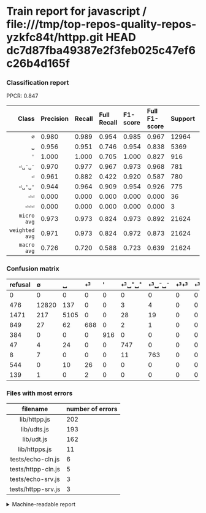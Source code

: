 # Train report for javascript / file:///tmp/top-repos-quality-repos-yzkfc84t/httpp.git HEAD dc7d87fba49387e2f3feb025c47ef6c26b4d165f

### Classification report

PPCR: 0.847

| Class | Precision | Recall | Full Recall | F1-score | Full F1-score | Support | Full Support | PPCR |
|------:|:----------|:-------|:------------|:---------|:---------|:--------|:-------------|:-----|
| `∅` | 0.980| 0.989| 0.954| 0.985| 0.967| 12964| 13440| 0.965 |
| `␣` | 0.956| 0.951| 0.746| 0.954| 0.838| 5369| 6840| 0.785 |
| `'` | 1.000| 1.000| 0.705| 1.000| 0.827| 916| 1300| 0.705 |
| `⏎␣⁻␣⁻` | 0.970| 0.977| 0.967| 0.973| 0.968| 781| 789| 0.990 |
| `⏎` | 0.961| 0.882| 0.422| 0.920| 0.587| 780| 1629| 0.479 |
| `⏎␣⁺␣⁺` | 0.944| 0.964| 0.909| 0.954| 0.926| 775| 822| 0.943 |
| `⏎⏎` | 0.000| 0.000| 0.000| 0.000| 0.000| 36| 580| 0.062 |
| `⏎⏎⏎` | 0.000| 0.000| 0.000| 0.000| 0.000| 3| 142| 0.021 |
| `micro avg` | 0.973| 0.973| 0.824| 0.973| 0.892| 21624| 25542| 0.847 |
| `weighted avg` | 0.971| 0.973| 0.824| 0.972| 0.873| 21624| 25542| 0.847 |
| `macro avg` | 0.726| 0.720| 0.588| 0.723| 0.639| 21624| 25542| 0.847 |

### Confusion matrix

|refusal|  ∅| ␣| ⏎| '| ⏎␣⁺␣⁺| ⏎␣⁻␣⁻| ⏎⏎| ⏎⏎⏎| 
|:---|:---|:---|:---|:---|:---|:---|:---|:---|
|0 |0 |0 |0 |0 |0 |0 |0 |0 |
|476 |12820 |137 |0 |0 |3 |4 |0 |0 |
|1471 |217 |5105 |0 |0 |28 |19 |0 |0 |
|849 |27 |62 |688 |0 |2 |1 |0 |0 |
|384 |0 |0 |0 |916 |0 |0 |0 |0 |
|47 |4 |24 |0 |0 |747 |0 |0 |0 |
|8 |7 |0 |0 |0 |11 |763 |0 |0 |
|544 |0 |10 |26 |0 |0 |0 |0 |0 |
|139 |1 |0 |2 |0 |0 |0 |0 |0 |

### Files with most errors

| filename | number of errors|
|:----:|:-----|
| lib/httpp.js | 202 |
| lib/udts.js | 193 |
| lib/udt.js | 162 |
| lib/httpps.js | 11 |
| tests/echo-cln.js | 6 |
| tests/httpp-cln.js | 5 |
| tests/echo-srv.js | 3 |
| tests/httpp-srv.js | 3 |

<details>
    <summary>Machine-readable report</summary>
```json
{
  "cl_report": {"\u0027": {"f1-score": 1.0, "precision": 1.0, "recall": 1.0, "support": 916}, "macro avg": {"f1-score": 0.7231555195387511, "precision": 0.7264431690583559, "recall": 0.7203245030004981, "support": 21624}, "micro avg": {"f1-score": 0.9729467258601553, "precision": 0.9729467258601554, "recall": 0.9729467258601554, "support": 21624}, "weighted avg": {"f1-score": 0.9719534804285654, "precision": 0.9711158797463955, "recall": 0.9729467258601554, "support": 21624}, "\u2205": {"f1-score": 0.9846390168970813, "precision": 0.980422147445702, "recall": 0.9888923171860536, "support": 12964}, "\u23ce": {"f1-score": 0.9197860962566844, "precision": 0.9608938547486033, "recall": 0.882051282051282, "support": 780}, "\u23ce\u23ce": {"f1-score": 0.0, "precision": 0.0, "recall": 0.0, "support": 36}, "\u23ce\u23ce\u23ce": {"f1-score": 0.0, "precision": 0.0, "recall": 0.0, "support": 3}, "\u23ce\u2423\u207a\u2423\u207a": {"f1-score": 0.9540229885057471, "precision": 0.9443742098609356, "recall": 0.9638709677419355, "support": 775}, "\u23ce\u2423\u207b\u2423\u207b": {"f1-score": 0.9732142857142857, "precision": 0.9695044472681067, "recall": 0.9769526248399488, "support": 781}, "\u2423": {"f1-score": 0.95358176893621, "precision": 0.9563506931434994, "recall": 0.9508288321847644, "support": 5369}},
  "cl_report_full": {"\u0027": {"f1-score": 0.8267148014440433, "precision": 1.0, "recall": 0.7046153846153846, "support": 1300}, "macro avg": {"f1-score": 0.6391692719847497, "precision": 0.7264431690583559, "recall": 0.5878725596619964, "support": 25542}, "micro avg": {"f1-score": 0.8921256837552475, "precision": 0.9729467258601554, "recall": 0.823702137655626, "support": 25542}, "weighted avg": {"f1-score": 0.872544937650699, "precision": 0.9445158210616816, "recall": 0.823702137655626, "support": 25542}, "\u2205": {"f1-score": 0.9669633428873133, "precision": 0.980422147445702, "recall": 0.9538690476190477, "support": 13440}, "\u23ce": {"f1-score": 0.5867803837953092, "precision": 0.9608938547486033, "recall": 0.42234499693063227, "support": 1629}, "\u23ce\u23ce": {"f1-score": 0.0, "precision": 0.0, "recall": 0.0, "support": 580}, "\u23ce\u23ce\u23ce": {"f1-score": 0.0, "precision": 0.0, "recall": 0.0, "support": 142}, "\u23ce\u2423\u207a\u2423\u207a": {"f1-score": 0.926224426534408, "precision": 0.9443742098609356, "recall": 0.9087591240875912, "support": 822}, "\u23ce\u2423\u207b\u2423\u207b": {"f1-score": 0.9682741116751268, "precision": 0.9695044472681067, "recall": 0.9670468948035488, "support": 789}, "\u2423": {"f1-score": 0.8383971095417967, "precision": 0.9563506931434994, "recall": 0.7463450292397661, "support": 6840}},
  "ppcr": 0.8466055907916373
}
```
</details>
